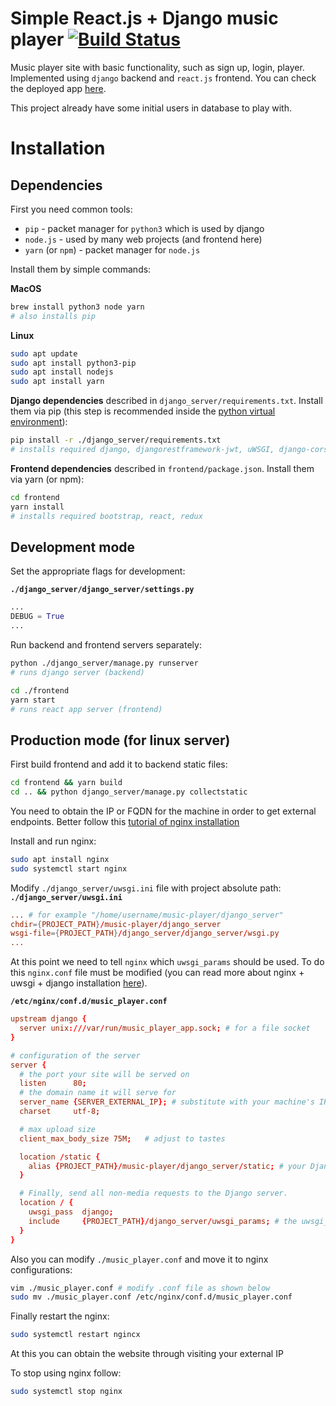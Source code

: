 # Simple React.js + Django music player [![Build Status](https://travis-ci.org/SolomidHero/music-player.svg?branch=master&kill_cache=1)](https://travis-ci.org/SolomidHero/music-player)

Music player site with basic functionality, such as sign up, login, player. Implemented using `django` backend and `react.js` frontend.
You can check the deployed app [here](http://34.77.191.34/). 

This project already have some initial users in database to play with.

# Installation

## Dependencies

First you need common tools:

- `pip` - packet manager for `python3` which is used by django
- `node.js` - used by many web projects (and frontend here)
- `yarn` (or `npm`) - packet manager for `node.js`

Install them by simple commands:

**MacOS**
```zsh
brew install python3 node yarn
# also installs pip
```
**Linux**
```bash
sudo apt update
sudo apt install python3-pip
sudo apt install nodejs
sudo apt install yarn
```

**Django dependencies** described in `django_server/requirements.txt`.
Install them via pip
(this step is recommended inside the [python virtual environment](https://docs.python.org/3/tutorial/venv.html)):
```bash
pip install -r ./django_server/requirements.txt
# installs required django, djangorestframework-jwt, uWSGI, django-cors-headers
```

**Frontend dependencies** described in `frontend/package.json`.
Install them via yarn (or npm):
```bash
cd frontend
yarn install
# installs required bootstrap, react, redux
```

## Development mode

Set the appropriate flags for development:

**`./django_server/django_server/settings.py`**
```python
...
DEBUG = True
...
```

Run backend and frontend servers separately:
```bash
python ./django_server/manage.py runserver
# runs django server (backend)
```
```bash
cd ./frontend
yarn start
# runs react app server (frontend)
```

## Production mode (for linux server)

First build frontend and add it to backend static files:
```bash
cd frontend && yarn build
cd .. && python django_server/manage.py collectstatic
```

You need to obtain the IP or FQDN for the machine in order to get external endpoints. Better follow this [tutorial of nginx installation](https://www.digitalocean.com/community/tutorials/how-to-install-nginx-on-ubuntu-18-04)

Install and run nginx:
```bash
sudo apt install nginx
sudo systemctl start nginx
```

Modify `./django_server/uwsgi.ini` file with project absolute path:
**`./django_server/uwsgi.ini`**
```conf
... # for example "/home/username/music-player/django_server"
chdir={PROJECT_PATH}/music-player/django_server
wsgi-file={PROJECT_PATH}/django_server/django_server/wsgi.py
...
```

At this point we need to tell `nginx` which `uwsgi_params` should be used.
To do this `nginx.conf` file must be modified (you can read more about nginx + uwsgi + django installation [here](https://uwsgi-docs.readthedocs.io/en/latest/tutorials/Django_and_nginx.html)).

**`/etc/nginx/conf.d/music_player.conf`**
```conf
upstream django {
  server unix:///var/run/music_player_app.sock; # for a file socket
}

# configuration of the server
server {
  # the port your site will be served on
  listen      80;
  # the domain name it will serve for
  server_name {SERVER_EXTERNAL_IP}; # substitute with your machine's IP address or FQDN, for example example.com
  charset     utf-8;

  # max upload size
  client_max_body_size 75M;   # adjust to tastes

  location /static {
    alias {PROJECT_PATH}/music-player/django_server/static; # your Django project's static files - amend as required
  }

  # Finally, send all non-media requests to the Django server.
  location / {
    uwsgi_pass  django;
    include     {PROJECT_PATH}/django_server/uwsgi_params; # the uwsgi_params file you installed
  }
}
```

Also you can modify `./music_player.conf` and move it to nginx configurations:
```bash
vim ./music_player.conf # modify .conf file as shown below
sudo mv ./music_player.conf /etc/nginx/conf.d/music_player.conf
```

Finally restart the nginx:
```bash
sudo systemctl restart ngincx
```

At this you can obtain the website through visiting your external IP

To stop using nginx follow:
```bash
sudo systemctl stop nginx
```
